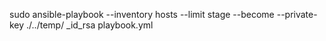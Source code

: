 sudo ansible-playbook --inventory hosts --limit stage --become --private-key ./../temp/ _id_rsa playbook.yml